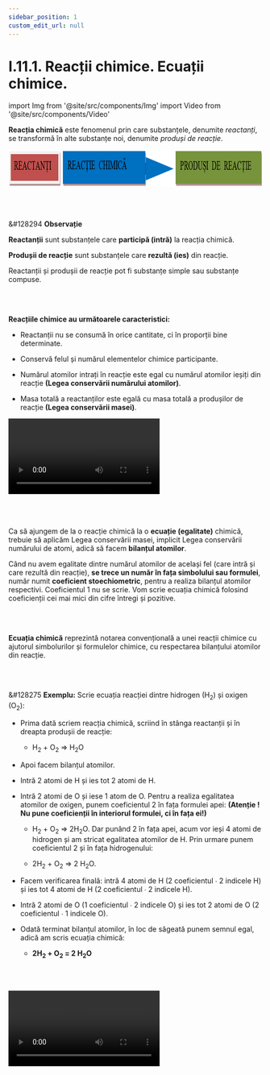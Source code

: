 ```yaml
---
sidebar_position: 1
custom_edit_url: null
---
```


# I.11.1. Reacții chimice. Ecuații chimice.



import Img from '@site/src/components/Img'
import Video from '@site/src/components/Video'






<div class="alert alert--primary" role="alert">

**Reacția chimică** este fenomenul prin care substanțele, denumite _reactanți_, se transformă în alte substanțe noi, denumite _produși de reacție_.




<Img className="img-responsive4" src="chimie/clasa9/capitolul1/I-11-transformari-chimice-ale-substantelor-poza1-schema-reactiei-chimice.png" lazy={false} width="1000" height="74" />


</div>



<br></br>



<div class="alert alert--secondary" role="alert">

&#128294 **Observație**




**Reactanții** sunt substanțele care **participă (intră)** la reacția chimică.

**Produșii de reacție** sunt substanțele care **rezultă (ies)** din reacție.

Reactanții și produșii de reacție pot fi substanțe simple sau substanțe compuse.

</div>


<br></br>


<div class="alert alert--primary" role="alert">

**Reacțiile chimice au următoarele caracteristici:**

- Reactanții nu se consumă în orice cantitate, ci în proporții bine determinate.

- Conservă felul și numărul elementelor chimice participante.

- Numărul atomilor intrați în reacție este egal cu numărul atomilor ieșiți din reacție **(Legea conservării numărului atomilor)**.

- Masa totală a reactanților este egală cu masa totală a produșilor de reacție **(Legea conservării masei)**.


<Video src="https://www.youtube.com/embed/8oELZy2r_c8" />




</div>


<br></br>


<div class="alert alert--primary" role="alert">

Ca să ajungem de la o reacție chimică la o **ecuație (egalitate)** chimică, trebuie să aplicăm Legea conservării masei, implicit Legea conservării numărului de atomi, adică să facem **bilanțul atomilor**.


Când nu avem egalitate dintre numărul atomilor de același fel (care intră și care rezultă din reacție), **se trece un număr în fața simbolului sau formulei**, număr numit **coeficient stoechiometric**, pentru a realiza bilanțul atomilor respectivi. Coeficientul 1 nu se scrie. Vom scrie ecuația chimică folosind coeficienții cei mai mici din cifre întregi și pozitive.


</div>

<br></br>


<div class="alert alert--primary" role="alert">


**Ecuația chimică** reprezintă notarea convențională a unei reacții chimice cu ajutorul simbolurilor și formulelor chimice, cu respectarea bilanțului atomilor din reacție.



</div>

<br></br>

<div class="alert alert--warning" role="alert">

&#128275 **Exemplu:** Scrie ecuația reacției dintre hidrogen (H<sub>2</sub>) și oxigen (O<sub>2</sub>):

- Prima dată scriem reacția chimică, scriind în stânga reactanții și în dreapta produșii de reacție:

    - H<sub>2</sub> + O<sub>2</sub>  => H<sub>2</sub>O

- Apoi facem bilanțul atomilor.

- Intră 2 atomi de H și ies tot 2 atomi de H.

- Intră 2 atomi de O și iese 1 atom de O. Pentru a realiza egalitatea atomilor de oxigen, punem coeficientul 2 în fața formulei apei: **(Atenție ! Nu pune coeficienții în interiorul formulei, ci în fața ei!)**

    - H<sub>2</sub> + O<sub>2</sub> => 2H<sub>2</sub>O. Dar punând 2 în fața apei, acum vor ieși 4 atomi de hidrogen și am stricat egalitatea atomilor de H. Prin urmare punem coeficientul 2 și în fața hidrogenului:

    - 2H<sub>2</sub> + O<sub>2</sub>  => 2 H<sub>2</sub>O.

- Facem verificarea finală: intră 4 atomi de H (2 coeficientul ∙ 2 indicele H) și ies tot 4 atomi de H (2 coeficientul ∙ 2 indicele H).

- Intră 2 atomi de O (1 coeficientul ∙ 2 indicele O) și ies tot 2 atomi de O (2 coeficientul ∙ 1 indicele O).

- Odată terminat bilanțul atomilor, în loc de săgeată punem semnul egal, adică am scris ecuația chimică:

    - **2H<sub>2</sub> + O<sub>2</sub>  = 2 H<sub>2</sub>O**



</div>


<br></br>


<Video src="https://www.youtube.com/embed/fZ_rMgXiulg" />

